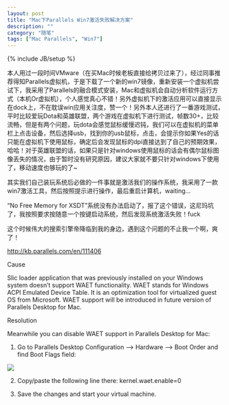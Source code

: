 ```yaml
---
layout: post
title: "Mac下Parallels Win7激活失败解决方案"
description: ""
category: "随笔"
tags: ["Mac Parallels", "Win7"]
---
```

{% include JB/setup %}

本人用过一段时间VMware（在买Mac时候老板直接给拷贝过来了），经过同事推荐得知Parallels虚拟机，于是下载了一个新的win7镜像，重新安装一个虚拟机尝试下，我采用了Parallels的融合模式安装，Mac和虚拟机会自动分析软件运行方式（本机Or虚拟机），个人感觉真心不错！另外虚拟机下的激活应用可以直接显示在dock上，不在耽误win应用关注度，赞一个！另外本人还进行了一番游戏测试，平时比较爱玩Dota和英雄联盟，两个游戏在虚拟机下进行测试，帧数30+，比较流畅，但是有两个问题，玩dota会感觉鼠标缓慢迟钝，我们可以在虚拟机的菜单栏上点击设备，然后选择usb，找到你的usb鼠标，点击，会提示你如果Yes的话只能在虚拟机下使用鼠标，确定后会发现鼠标的dpi直接达到了自己的预期效果，哈哈！对于英雄联盟的话，如果只是针对windows使用鼠标的话会有偶尔鼠标图像丢失的情况，由于暂时没有研究原因，建议大家就不要只针对windows下使用了，移动速度也够玩的了~

其实我们自己装玩系统后必做的一件事就是激活我们的操作系统，我采用了一款win7激活工具，然后按照提示进行操作，最后重启计算机，waiting…

“No Free Memory for XSDT”系统没有办法启动了，报了这个错误，这尼玛坑了，我按照要求按随意一个按键启动系统，然后发现系统激活失败！fuck

这个时候伟大的搜索引擎帝降临到我的身边，遇到这个问题的不止我一个啊，爽了！

<a href="http://kb.parallels.com/Attachments/15646/Images/boot%20flags.png" target="_blank">http://kb.parallels.com/en/111406</a>

<p>Cause</p>
<p>Slic loader application that was previously installed on your Windows system doesn’t support WAET functionality.
WAET stands for Windows ACPI Emulated Device Table. It is an optimization tool for virtualized guest OS from Microsoft.
WAET support will be introduced in future version of Parallels Desktop for Mac.</p>
<p>Resolution</p>
<p>Meanwhile you can disable WAET support in Parallels Desktop for Mac:</p>

1. Go to Parallels Desktop Configuration –> Hardware –> Boot Order and find Boot Flags field:

<img src="http://kb.parallels.com/Attachments/15646/Images/boot%20flags.png" />

2. Copy/paste the following line there:
kernel.waet.enable=0

3. Save the changes and start your virtual machine.
